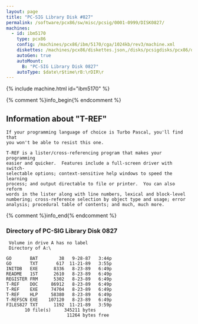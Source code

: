 ```yaml
---
layout: page
title: "PC-SIG Library Disk #827"
permalink: /software/pcx86/sw/misc/pcsig/0001-0999/DISK0827/
machines:
  - id: ibm5170
    type: pcx86
    config: /machines/pcx86/ibm/5170/cga/1024kb/rev3/machine.xml
    diskettes: /machines/pcx86/diskettes.json,/disks/pcsigdisks/pcx86/diskettes.json
    autoGen: true
    autoMount:
      B: "PC-SIG Library Disk 0827"
    autoType: $date\r$time\rB:\rDIR\r
---
```


{% include machine.html id="ibm5170" %}

{% comment %}info_begin{% endcomment %}

## Information about "T-REF"

    If your programming language of choice is Turbo Pascal, you'll find that
    you won't be able to resist this one.
    
    T-REF is a lister/cross-referencing program that makes your programming
    easier and quicker.  Features include a full-screen driver with switch-
    selectable options; context-sensitive help windows to speed the learning
    process; and output directable to file or printer.  You can also reform
    words in the lister along with line numbers, lexical and block-level
    numbering; cross-reference selection by object type and usage; error
    analysis; procedural table of contents; and much, much more.
{% comment %}info_end{% endcomment %}


### Directory of PC-SIG Library Disk 0827

     Volume in drive A has no label
     Directory of A:\

    GO       BAT        38   9-28-87   3:44p
    GO       TXT       617  11-21-89   3:55p
    INITDB   EXE      8336   8-23-89   6:49p
    README   1ST      2610   8-23-89   6:49p
    REGISTER FRM      5302   8-23-89   6:49p
    T-REF    DOC     86912   8-23-89   6:49p
    T-REF    EXE     74704   8-23-89   6:49p
    T-REF    HLP     58380   8-23-89   6:49p
    T-REFSCN EXE    107120   8-23-89   6:49p
    FILES827 TXT      1192  11-21-89   3:59p
           10 file(s)     345211 bytes
                           11264 bytes free
